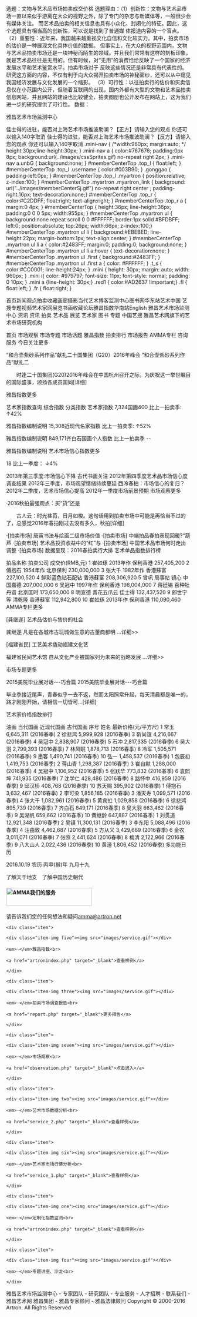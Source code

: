 选题：文物与艺术品市场拍卖成交价格 选题理由：（1）创新性：文物与艺术品市场一直以来似乎游离在大众的视野之外，除了专门的杂志与新媒体等，一般很少会有媒体关注。 而艺术品拍卖的相关信息也具有小众化、封闭化的特征。因此，这个选题具有相当高的创新性，可以说是找到了普通媒 体报道内容的一个盲点。 （2）重要性：近年来，我国越来越重视文化自信和文化软实力。其中，拍卖市场的估价是一种展现文化具体价值的数据。 但事实上，在大众的视野范围内，文物与艺术品拍卖市场还是一块神秘而陌生的领域。并且我们常常有这样的刻板印象， 就是艺术品往往是无用的。但有时候，对“无用”的消费恰恰反映了一个国家的经济发展水平和艺术鉴赏水平。拍卖市场对于 反映这些情况还是非常具有代表性的。研究这方面的内容，不仅有利于向大众揭开拍卖市场的神秘面纱，还可以从中窥见 我国经济发展与文化发展的一个缩影。 （3）可行性：以往拍卖行的估价和买卖信息仅在小范围内公开，但随着互联网的出现，国内外都有大型的文物和艺术品拍卖 信息网站，并且网站的建设也比较健全，拍卖图册也公开发布在网站上，这为我们进一步的研究提供了可行性。 数据：<!DOCTYPE html PUBLIC "-//W3C//DTD XHTML 1.0 Transitional//EN" "http://www.w3.org/TR/xhtml1/DTD/xhtml1-transitional.dtd">

雅昌艺术市场监测中心

佳士得的进驻，能否对上海艺术市场推波助澜？【正方】请输入您的观点
你还可以输入140字取消
佳士得的进驻，能否对上海艺术市场推波助澜？【反方】请输入您的观点
你还可以输入140字取消
.mini-nav { /*width:960px; margin:auto; */ height:30px;line-height:30px; } .mini-nav a { color:#767676; padding:0px 8px; background:url(../images/cssSprites.gif) no-repeat right 2px; } .mini-nav a.unbG { background:none; } #memberCenterTop .top_l { float:left; } #memberCenterTop .top_l .username { color:#003B90; } .gonggao { padding-left:0px; } #memberCenterTop .top_l .myartron { position:relative; z-index:100; } #memberCenterTop .myartron .myartron_link { background: url("../images/memberCenterSj.gif") no-repeat right center ; padding-right:16px; text-decoration:none;} #memberCenterTop .top_r { color:#C2DDFF; float:right; text-align:right; } #memberCenterTop .top_r a { margin:0 4px; } #memberCenterTop { height:36px; line-height:36px; padding:0 0 0 5px; width:955px; } #memberCenterTop .myartron ul { background:none repeat scroll 0 0 #FFFFFF; border:1px solid #BFDBFF; left:0; position:absolute; top:26px; width:66px; z-index:100;} #memberCenterTop .myartron ul li { background:#EBEBED; line-height:22px; margin-bottom:1px; text-align:center; } #memberCenterTop .myartron ul li a { color:#2483FF; margin:0; padding:0; background:none; } #memberCenterTop .myartron ul li a:hover { text-decoration:none; } #memberCenterTop .myartron ul .first { background:#2483FF; } #memberCenterTop .myartron ul .first a { color: #FFFFFF; } .t_s { color:#CC0001; line-height:24px; } .mini { height: 30px; margin: auto; width: 960px; } .mini i{ color: #979797; font-size: 11px; font-style: normal; padding: 0 10px; } .mini a {line-height: 30px;} .red1 { color:#AD2637 !important;} .fl { float:left; } .fr { float:right; }
<!-- 用户登录区域 -->

首页新闻观点拍卖收藏画廊摄影当代艺术博客监测中心图书网华东站艺术中国
艺搜专题视频艺术家网展览书画收藏论坛雅昌指数华南站English
雅昌艺术市场监测中心
资讯
资讯
拍卖
艺术品
展览
艺术家
图书
专题
中国艺搜
雅昌艺术网旗下的艺术市场研究机构

首页
市场观察
市场专题
市场话题
雅昌指数
拍卖排行
市场报告
AMMA专栏
咨询服务
今日关注更多

“和合壶紫砂系列作品”献礼二十国集团（G20）2016年峰会
“和合壶紫砂系列作品”献礼二

　　时逢二十国集团(G20)2016年峰会在中国杭州召开之际，为庆祝这一举世瞩目的国际盛事，颂扬各成员国同[详细]

雅昌指数更多

艺术家指数查询
综合指数
分类指数
艺术家指数
7,324国画400
比上一拍卖季: ↑42%
 
雅昌指数编制说明
15,308近现代名家指数
比上一拍卖季: ↑52%

雅昌指数编制说明
849,171齐白石国画个人指数
比上一拍卖季 -- 
 
雅昌指数编制说明
艺术市场信心指数更多

18
比上一季度： ↓4%


2013年第三季度:市场信心下降 古代书画关注 2012年第四季度艺术品市场信心度调查结果 2012年三季度，市场观望情绪持续蔓延 西泠春拍：市场信心的复归？ 2012年二季度，艺术市场信心提高 2012年一季度市场前景预期
市场观察更多

·2016秋拍最强观点：买“货”还是

　　古人云：时光荏苒，日月如梭。这句话用到拍卖市场中可能是再恰当不过的了，总感觉2016年春拍刚过去没有多久，秋拍[详细]

·[拍卖市场] 唐寅书法与绘画二级市场价值
·[拍卖市场] 中端拍品春拍表现回暖?“葫芦
·[拍卖市场] 艺术品投资收益中的“红”与
·[拍卖市场] 中国艺术品市场何时走出调整
·[拍卖市场] 数据呈现：2016春拍卖行大排
艺术单品指数排行榜

拍品名称	拍卖公司	成交价(RMB,元)
1 崔如琢 2013年作	保利香港	257,405,200
2 傅抱石 1954年作	北京保利	230,000,000
3 张大千 1982年作	香港蘇富	227,100,520
4 鲜彩蓝色钻石配钻	香港蘇富	208,306,920
5 曾巩 局事帖 镜心	中国嘉德	207,000,000
6 吴冠中 1997年作	保利香港	198,004,000
7 蒋廷锡 百种牡丹谱	北京匡时	173,650,000
8 明宣德 青花五爪云	佳士得	132,437,520
9 郎世宁 等 清乾隆	香港蘇富	112,942,800
10 崔如琢 2013年作	保利香港	110,090,460
AMMA专栏更多

[龚继遂] 艺术品估价与售价的社会

龚继遂
     凡是在各城市古玩城做生意的古董商都明 ...详细>>

[福建省民] 工艺美术撬动福建文化艺

福建省民间艺术馆
    自从文化产业被国家列为未来的战略发展 ...详细>>

市场专题更多

2015美院毕业展对话---巧合篇
2015美院毕业展对话---巧合篇

毕业季接近尾声，青春似乎一去不返，然而太阳照常升起，每天清晨都是唯一的，路才刚刚开始，请相信一切皆可…[详细]

艺术家价格指数排行

油画
当代国画
近现代国画
古代国画
序号	姓名	最新价格(元/平方尺)
1	常玉	6,645,311 (2016春季)
2	徐悲鸿	5,999,928 (2016春季)
3	靳尚谊	4,216,667 (2016春季)
4	吴冠中	2,838,907 (2016春季)
5	石冲	2,817,335 (2016春季)
6	吴大羽	2,799,393 (2016春季)
7	林风眠	1,878,713 (2016春季)
8	冷军	1,505,571 (2016春季)
9	墨客	1,490,741 (2016春季)
10	弘一	1,458,537 (2016春季)
1	包辰初	1,419,753 (2016春季)
2	蒋山青	1,298,387 (2016春季)
3	崔自默	1,288,000 (2016春季)
4	吴冠中	1,106,952 (2016春季)
5	张跃华	773,832 (2016春季)
6	袁熙坤	741,935 (2016春季)
7	沈学仁	428,486 (2016春季)
8	路怀中	416,959 (2016春季)
9	邱汉桥	408,768 (2016春季)
10	苏天赐	395,902 (2016春季)
1	傅抱石	3,632,467 (2016春季)
2	李可染	1,856,185 (2016春季)
3	潘天寿	1,099,571 (2016春季)
4	张大千	1,082,961 (2016春季)
5	黄宾虹	1,029,858 (2016春季)
6	徐悲鸿	895,739 (2016春季)
7	齐白石	849,171 (2016春季)
8	吴大羽	663,462 (2016春季)
9	吴湖帆	659,662 (2016春季)
10	黄继龄	647,887 (2016春季)
1	刘贯道	12,921,348 (2016春季)
2	吴镇	11,300,131 (2016春季)
3	李东阳	5,088,496 (2016春季)
4	汪由敦	4,462,687 (2016春季)
5	方从义	3,429,669 (2016春季)
6	金农	3,011,071 (2016春季)
7	张照	2,441,624 (2016春季)
8	梅清	2,122,966 (2016春季)
9	八大山人	2,022,436 (2016春季)
10	黄溍	1,806,452 (2016春季)
多功能日历

2016.10.19
农历 丙申(猴)年  九月十九

了解天干地支　了解中国历史朝代
<div class="fw-Area">

<h4><img src="images/serive-h4.gif" width="234" height="49" alt="AMMA我们的服务"></h4><span class="tel">请告诉我们您的任何想法和疑问<a href="mailto:amma@artron.net">amma@artron.net</a></span>



<div class="service-con">

    <div class="item">

    <div class="item-img five"><img src="images/service.gif"></div>

    <em>·</em>雅昌指数<br>

    <a href="artronindex.php" target="_blank">查看样例</a>

    </div>

    <div class="item">

    <div class="item-img three"><img src="images/service.gif"></div>

    <em>·</em>拍卖市场调查报告<br>

    <a href="report.php" target="_blank">更多报告</a>

    </div>

    <div class="item">

    <div class="item-img seven"><img src="images/service.gif"></div>

    <em>·</em>市场观察<br>

    <a href="observation.php" target="_blank">点击进入</a>

    </div>

    <div class="item">

    <div class="item-img two"><img src="images/service.gif"></div>

    <em>·</em>艺术市场数据分析<br>

    <a href="service_2.php" target="_blank">查看样例</a>

    </div>

    <div class="item">

    <div class="item-img six"><img src="images/service.gif"></div>

    <em>·</em>艺术家市场行情分析<br>

    <a href="service_1.php" target="_blank">查看样例</a>

    </div>

    <div class="item">

    <div class="item-img one"><img src="images/service.gif"></div>

    <em>·</em>定制化指数监测<br>

    <a href="artronindex.php" target="_blank">查看样例</a>

    </div>

    <div class="item">

    <div class="item-img four"><img src="images/service.gif"></div>

    <em>·</em>专题讲座、沙龙<br>

   <!-- <a href="#" target="_blank">点击进入</a>-->

    </div>





</div>

</div>
雅昌艺术市场监测中心 - 专家团队 - 研究团队 - 专业服务 - 人才招聘 - 联系我们 - 雅昌艺术网
雅昌集团 - 雅昌专家顾问 - 雅昌法律顾问
Copyright © 2000-2016 Artron. All Rights Reserved
